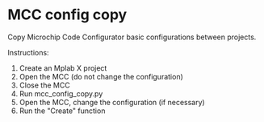 # MCC config copy
Copy Microchip Code Configurator basic configurations between projects.

Instructions:
1. Create an Mplab X project
2. Open the MCC (do not change the configuration)
3. Close the MCC
4. Run mcc_config_copy.py
5. Open the MCC, change the configuration (if necessary)
6. Run the "Create" function